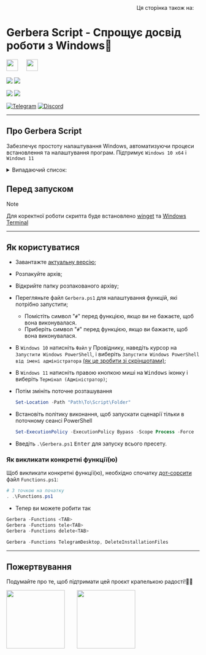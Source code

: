 <div align="right">
  Ця сторінка також на:
  <a title="English" href="README.md"><img src="https://upload.wikimedia.org/wikipedia/en/a/ae/Flag_of_the_United_Kingdom.svg" height="11px"/></a>
</div>

# Gerbera Script - Спрощує досвід роботи з Windows🌟

<img src="https://upload.wikimedia.org/wikipedia/commons/0/05/Windows_10_Logo.svg" height="30px"/> &emsp; <img src="https://upload.wikimedia.org/wikipedia/commons/e/e6/Windows_11_logo.svg" height="30px"/>

<p align="left">
  <a href="https://github.com/lowl1f3/Gerbera-Script/actions"><img src="https://img.shields.io/github/actions/workflow/status/lowl1f3/Gerbera-Script/Gerbera.yml?label=GitHub%20Actions&logo=GitHub"></a>
  <img src="https://img.shields.io/badge/PowerShell%205.1%20&%207.3-Ready-blue.svg?color=5391FE&style=flat&logo=powershell">

  <a href="https://github.com/lowl1f3/Gerbera-Script/releases"><img src="https://img.shields.io/github/v/release/lowl1f3/Gerbera-Script"></a>
  <a href="https://github.com/lowl1f3/Gerbera-Script/releases"><img src="https://img.shields.io/github/downloads/lowl1f3/Gerbera-Script/total?label=downloads%20%28since%20April%202022%29"></a>

  [telegram-badge]: https://img.shields.io/badge/Telegram-blue?style=flat&logo=Telegram
  [telegram-pm]: https://t.me/lowlif3

  [discord-badge]: https://img.shields.io/badge/Discord-5865F2?style=flat&logo=discord&logoColor=white
  [discord-pm]: https://discord.com/users/330825971835863042
  [![Telegram][telegram-badge]][telegram-pm]
  [![Discord][discord-badge]][discord-pm]
</p>

---

## Про Gerbera Script

Забезпечує простоту налаштування Windows, автоматизуючи процеси встановлення та налаштування програм. Підтримує `Windows 10 x64` і `Windows 11`

<details>
  <summary>Випадаючий список: </summary>
  
| Програми                                                                                                                                                                                      |
|:----------------------------------------------------------------------------------------------------------------------------------------------------------------------------------------------|
| [Telegram Desktop](https://desktop.telegram.org)                                                                                                                                              |
| [Discord](https://discord.com/download) і [BetterDiscord](https://betterdiscord.app) з [Плагінами і Темами](https://github.com/lowl1f3/Gerbera-Script/blob/main/src/Module/Gerbera.psm1#L268) |
| [Steam](https://store.steampowered.com/about)                                                                                                                                                 |
| [Mozilla Firefox](https://www.mozilla.org/firefox/new) з [доповненнями](https://github.com/lowl1f3/Firefox)                                                                                   |
| [NanaZip](https://github.com/M2Team/NanaZip#-nanazip)                                                                                                                                         |
| [Custom Cursor](https://www.deviantart.com/jepricreations/art/Windows-11-Cursors-Concept-v2-886489356)                                                                                        |
| [Notepad++](https://notepad-plus-plus.org/downloads)                                                                                                                                          |
| [GitHub Desktop](https://desktop.github.com)                                                                                                                                                  |
| [TeamSpeak 3 Client](https://teamspeak.com/downloads)                                                                                                                                         |
| [qBittorrent](https://www.qbittorrent.org/download.php)                                                                                                                                       |
| [Adobe Creative Cloud](https://creativecloud.adobe.com/en/apps/download/creative-cloud)                                                                                                       |
| [Java 8](https://www.java.com/download) і [Java 21](https://www.oracle.com/java/technologies/downloads/#jdk21-windows)                                                                        |
| [Microsoft Office](https://github.com/farag2/Office) з [конфігуруванням](https://github.com/lowl1f3/Gerbera-Script/blob/main/src/Office/Configure.ps1)                                        |
| [Sophia Script](https://github.com/farag2/Sophia-Script-for-Windows)                                                                                                                          |
</details>

## Перед запуском

> [!NOTE]
> Для коректної роботи скрипта буде встановлено [winget](https://github.com/microsoft/winget-cli) та [Windows Terminal](https://github.com/microsoft/terminal)

---

## Як користуватися

* Завантажте [актуальну версію](https://github.com/lowl1f3/Gerbera-Script/releases/latest);
* Розпакуйте архів;
* Відкрийте папку розпакованого архіву;
* Перегляньте файл `Gerbera.ps1` для налаштування функцій, які потрібно запустити;
  * Помістіть символ "`#`" перед функцією, якщо ви не бажаєте, щоб вона виконувалася.
  * Приберіть символ "`#`" перед функцією, якщо ви бажаєте, щоб вона виконувалася.
* В `Windows 10` натисніть `Файл` у Провіднику, наведіть курсор на `Запустити Windows PowerShell`, і виберіть `Запустити Windows PowerShell від імені адміністратора` [(як це зробити зі скріншотами)](https://www.howtogeek.com/662611/9-ways-to-open-powershell-in-windows-10/);
* В `Windows 11` натисніть правою кнопкою миші на <kbd>Windows</kbd> іконку і виберіть `Термінал (Адміністратор)`;
* Потім змініть поточне розташування

  ```powershell
  Set-Location -Path "Path\To\Script\Folder"
  ```

* Встановіть політику виконання, щоб запускати сценарії тільки в поточному сеансі PowerShell

  ```powershell
  Set-ExecutionPolicy -ExecutionPolicy Bypass -Scope Process -Force
  ```

* Введіть `.\Gerbera.ps1` <kbd>Enter</kbd> для запуску всього пресету.

### Як викликати конкретні функції(ю)

Щоб викликати конкретні функції(ю), необхідно спочатку [дот-сорсити](https://docs.microsoft.com/ru-ru/powershell/module/microsoft.powershell.core/about/about_operators#dot-sourcing-operator) файл `Functions.ps1`:

```powershell
# З точкою на початку
. .\Functions.ps1
```

* Тепер ви можете робити так

```powershell
Gerbera -Functions <TAB>
Gerbera -Functions tele<TAB>
Gerbera -Functions delete<TAB>

Gerbera -Functions TelegramDesktop, DeleteInstallationFiles
```

---

## Пожертвування

Подумайте про те, щоб підтримати цей проєкт крапелькою радості!🌈🚀

<a href="https://send.monobank.ua/jar/2niEmTngoi"><img src="https://www.monobank.ua/resources/1.0.22.1-1684902721000/img/favicon/apple/apple-touch-icon-152x152.png" height="152px"></a>
⠀
⠀
<a href="https://ko-fi.com/lowlife"><img src="https://storage.ko-fi.com/cdn/generated/zfskfgqnf/rest-d30761e860c553134d017c78c754b0d9-bulajus2.jpg" height="152px"></a>
